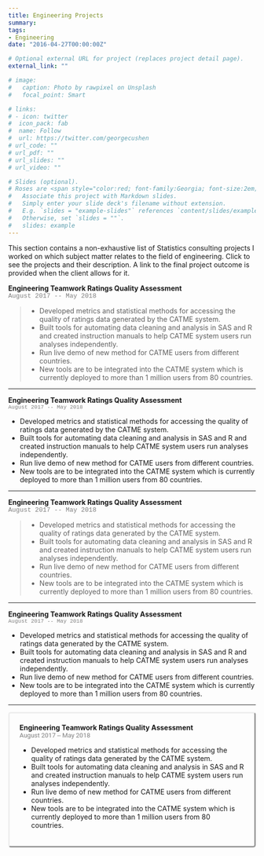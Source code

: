 ```yaml
---
title: Engineering Projects
summary:     
tags:  
- Engineering  
date: "2016-04-27T00:00:00Z"

# Optional external URL for project (replaces project detail page).
external_link: ""

# image:
#   caption: Photo by rawpixel on Unsplash
#   focal_point: Smart

# links:
# - icon: twitter
#  icon_pack: fab
#  name: Follow
#  url: https://twitter.com/georgecushen
# url_code: ""
# url_pdf: ""
# url_slides: ""
# url_video: ""

# Slides (optional).
# Roses are <span style="color:red; font-family:Georgia; font-size:2em;">red.</span>
#   Associate this project with Markdown slides.
#   Simply enter your slide deck's filename without extension.
#   E.g. `slides = "example-slides"` references `content/slides/example-slides.md`.
#   Otherwise, set `slides = ""`.
#   slides: example
---
```

This section contains a non-exhaustive list of Statistics consulting projects I worked on which subject matter relates to the field of engineering. Click to see the projects and their description. A link to the final project outcome is provided when the client allows for it.

 **Engineering Teamwork Ratings Quality Assessment**  
 <span style="color:grey; font-family:courier; font-size:13px;">August 2017 -- May 2018</span>  
> * Developed metrics and statistical methods for accessing the quality of ratings data generated by the
> CATME system.  
> * Built tools for automating data cleaning and analysis in SAS and R and created instruction manuals to help
> CATME system users run analyses independently.  
> * Run live demo of new method for CATME users from different countries.  
> * New tools are to be integrated into the CATME system which is currently deployed to more than 1 million
> users from 80 countries.  
* * * 
**Engineering Teamwork Ratings Quality Assessment**  
<span style="color:grey; font-family:courier; font-size:11px;">August 2017 -- May 2018</span>  
* Developed metrics and statistical methods for accessing the quality of ratings data generated by the
CATME system.  
* Built tools for automating data cleaning and analysis in SAS and R and created instruction manuals to help
CATME system users run analyses independently.  
* Run live demo of new method for CATME users from different countries.  
* New tools are to be integrated into the CATME system which is currently deployed to more than 1 million
users from 80 countries.  
* * * 
 **Engineering Teamwork Ratings Quality Assessment**  
 <span style="color:grey; font-family:courier; font-size:13px;">August 2017 -- May 2018</span>  
> * Developed metrics and statistical methods for accessing the quality of ratings data generated by the
> CATME system.  
> * Built tools for automating data cleaning and analysis in SAS and R and created instruction manuals to help
> CATME system users run analyses independently.  
> * Run live demo of new method for CATME users from different countries.  
> * New tools are to be integrated into the CATME system which is currently deployed to more than 1 million
> users from 80 countries.  
* * * 
**Engineering Teamwork Ratings Quality Assessment**  
<span style="color:grey; font-family:courier; font-size:11px;">August 2017 -- May 2018</span>  
* Developed metrics and statistical methods for accessing the quality of ratings data generated by the
CATME system.  
* Built tools for automating data cleaning and analysis in SAS and R and created instruction manuals to help
CATME system users run analyses independently.  
* Run live demo of new method for CATME users from different countries.  
* New tools are to be integrated into the CATME system which is currently deployed to more than 1 million
users from 80 countries.  
* * *  
<!DOCTYPE html>
<html lang="en">
  <head>
  <style>
      /* The . with the boxed represents that it is a class */
      .boxed {
        border-style: outset;  
        border-radius: 5px;
        padding: 20px 20px 20px 20px;
      }
  </style>
  </head>
  <body>
    <div class="boxed">
      <span style="font-weight: bold;">Engineering Teamwork Ratings Quality Assessment</span>  
      <br><span style="color:grey; font-family:roboto; font-size:13px;">August 2017 -- May 2018</span>  
      <ul>
      <li>Developed metrics and statistical methods for accessing the quality of ratings data generated by the CATME system.</li>   
      <li>Built tools for automating data cleaning and analysis in SAS and R and created instruction manuals to help CATME system users run analyses independently.</li>   
      <li> Run live demo of new method for CATME users from different countries.</li>   
      <li> New tools are to be integrated into the CATME system which is currently deployed to more than 1 million users from 80 countries.</li>  
      </ul>
    </div>
  </body>
</html>  
